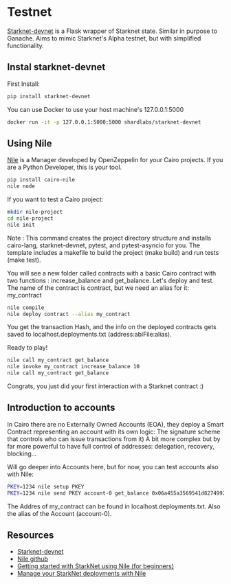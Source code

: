 # Testnet
[Starknet-devnet](https://github.com/Shard-Labs/starknet-devnet) is a Flask wrapper of Starknet state. Similar in purpose to Ganache.
Aims to mimic Starknet's Alpha testnet, but with simplified functionality.

## Instal starknet-devnet
First Install:
```python
pip install starknet-devnet
```

You can use Docker to use your host machine's 127.0.0.1:5000

```bash
docker run -it -p 127.0.0.1:5000:5000 shardlabs/starknet-devnet
```

## Using Nile
[Nile](https://github.com/OpenZeppelin/nile) is a Manager developed by OpenZeppelin for your Cairo projects. If you are a Python Developer, this is your tool.

```bash
pip install cairo-nile
nile node
```

If you want to test a Cairo project:
```bash
mkdir nile-project
cd nile-project
nile init
```

Note : This command creates the project directory structure and installs cairo-lang, starknet-devnet, pytest, and pytest-asyncio for you. The template includes a makefile to build the project (make build) and run tests (make test).

You will see a new folder called contracts with a basic Cairo contract with two functions : increase_balance and get_balance. Let's deploy and test. The name of the contract is contract, but we need an alias for it: my_contract

```bash
nile compile
nile deploy contract --alias my_contract
```

You get the transaction Hash, and the info on the deployed contracts gets saved to localhost.deployments.txt (address:abiFile:alias).

Ready to play!
```bash
nile call my_contract get_balance
nile invoke my_contract increase_balance 10
nile call my_contract get_balance
```

Congrats, you just did your first interaction with a Starknet contract :)

## Introduction to accounts
In Cairo there are no Externally Owned Accounts (EOA), they deploy a Smart Contract representing an account with its own logic: The signature scheme that controls who can issue transactions from it)
A bit more complex but by far more powerful to have full control of addresses: delegation, recovery, blocking...

Will go deeper into Accounts here, but for now, you can test accounts also with Nile:
```bash
PKEY=1234 nile setup PKEY
PKEY=1234 nile send PKEY account-0 get_balance 0x06a455a3569541d8274992f55bc9c143562fd8b47ffe934cd47a76f943c7b4ad
```

The Addres of my_contract can be found in localhost.deployments.txt. Also the alias of the Account (account-0).

## Resources
- [Starknet-devnet](https://github.com/Shard-Labs/starknet-devnet)
- [Nile github](https://github.com/OpenZeppelin/nile)
- [Getting started with StarkNet using Nile (for beginners)](https://medium.com/coinmonks/starknet-tutorial-for-beginners-using-nile-6af9c2270c15)
- [Manage your StarkNet deployments with Nile](https://medium.com/@martriay/manage-your-starknet-deployments-with-nile-%EF%B8%8F-e849d40546dd)

